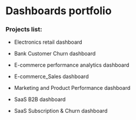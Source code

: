 # Dashboards portfolio

### Projects list:

- Electronics retail dashboard
  
- Bank Customer Churn dashboard
  
- E-commerce performance analytics dashboard
  
- E-commerce_Sales dashboard
  
- Marketing and Product Performance dashboard
  
- SaaS B2B dashboard
  
- SaaS Subscription & Churn dashboard

